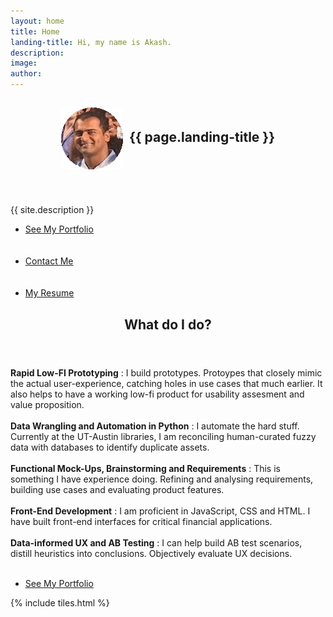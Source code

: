 ```yaml
---
layout: home
title: Home
landing-title: Hi, my name is Akash.
description: 
image: 
author: 
---
```


<!-- Banner -->
<section id="banner" class="major">
	<div class="inner">
		<header class="major">
			<h1><img src="assets/images/AKASH.gif" style="vertical-align: middle;"/>&nbsp;&nbsp;{{ page.landing-title }}</h1>
		</header>
		<div class="content">
			<p>{{ site.description }}</p>
			<ul class="actions">
				<li><a href="#one" class="button next scrolly">See My Portfolio</a></li>
				<br/><br/>
				<li><a href="#contact" class="button next scrolly">Contact Me</a></li>
				<br/><br/>
				<li><a href="assets/images/AkashShetye_UTAustin.pdf" class="button next scrolly">My Resume</a></li>
			</ul>
		</div>
	</div>
</section>
<!-- Two -->
<section id="two">
    <div class="inner">
	       <header class="major">
		       <h2>What do I do?</h2>
	       </header>
   		   <p>
		   	<b>Rapid Low-FI Prototyping</b> : I build prototypes. Protoypes that closely mimic the actual user-experience, catching holes in use cases that much earlier. It also helps to have a working low-fi product for usability assesment and value proposition.<br/><br/>
			<b>Data Wrangling and Automation in Python</b> : I automate the hard stuff. Currently at the UT-Austin libraries, I am reconciling human-curated fuzzy data with databases to identify duplicate assets.<br/><br/>
			<b>Functional Mock-Ups, Brainstorming and Requirements</b> : This is something I have experience doing. Refining and analysing requirements, building use cases and evaluating product features.<br/><br/>
			<b>Front-End Development</b> : I am proficient in JavaScript, CSS and HTML. I have built front-end interfaces for critical financial applications.<br/><br/>
			<b>Data-informed UX and AB Testing</b> : I can help build AB test scenarios, distill heuristics into conclusions. Objectively evaluate UX decisions.<br/><br/>
		   </p>
	   <ul class="actions">
	       <li><a href="#one" class="button next scrolly">See My Portfolio</a></li>
       </ul>
    </div>
</section>

<!-- Main -->
<div id="main">

<!-- One -->
{% include tiles.html %}

</div>

